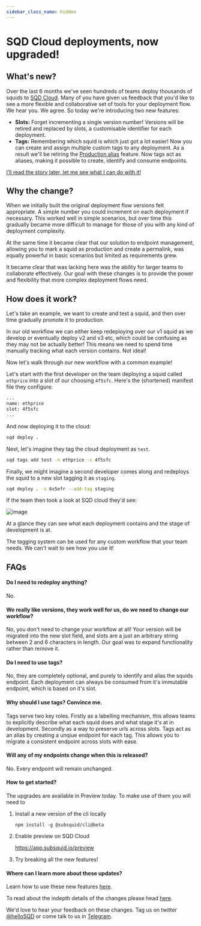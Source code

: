 ```yaml
---
sidebar_class_name: hidden
---
```


# SQD Cloud deployments, now upgraded!

## What's new?

Over the last 6 months we've seen hundreds of teams deploy thousands of squids to [SQD Cloud](/cloud). Many of you have given us feedback that you'd like to see a more flexible and collaborative set of tools for your deployment flow. We hear you. We agree. So today we're introducing two new features:

* **Slots:** Forget incrementing a single version number! Versions will be retired and replaced by slots, a customisable identifier for each deployment.
* **Tags:** Remembering which squid is which just got a lot easier! Now you can create and assign multiple custom tags to any deployment. As a result we'll be retiring the [Production alias](/cloud/resources/production-alias) feature. Now tags act as aliases, making it possible to create, identify and consume endpoints.

[I’ll read the story later, let me see what I can do with it!](/deployments-two-guide/)

## Why the change?

When we initially built the original deployment flow versions felt appropriate. A simple number you could increment on each deployment if necessary. This worked well in simple scenarios, but over time this gradually became more difficult to manage for those of you with any kind of deployment complexity.

At the same time it became clear that our solution to endpoint management, allowing you to mark a squid as production and create a permalink, was equally powerful in basic scenarios but limited as requirements grew.

It became clear that was lacking here was the ability for larger teams to collaborate effectively. Our goal with these changes is to provide the power and flexibility that more complex deployment flows need.

## How does it work?

Let's take an example, we want to create and test a squid, and then over time gradually promote it to production.

In our old workflow we can either keep redeploying over our v1 squid as we develop or eventually deploy v2 and v3 etc, which could be confusing as they may not be actually better! This means we need to spend time manually tracking what each version contains. Not ideal!

Now let's walk through our new workflow with a common example!

Let's start with the first developer on the team deploying a squid called `ethprice` into a slot of our choosing `4f5sfc`. Here's the (shortened) manifest file they configure:

```bash
...
name: ethprice
slot: 4f5sfc
...
```

And now deploying it to the cloud:

```bash
sqd deploy .
```

Next, let's imagine they tag the cloud deployment as `test`.

```bash
sqd tags add test -n ethprice -s 4f5sfc
```

Finally, we might imagine a second developer comes along and redeploys the squid to a new slot tagging it as `staging`.

```bash
sqd deploy . -s 6x5efr --add-tag staging
```

If the team then took a look at SQD cloud they'd see:

![image](https://gist.github.com/user-attachments/assets/35fbee5a-b6fb-49f8-805a-4d91a7820fab)

At a glance they can see what each deployment contains and the stage of development is at.

The tagging system can be used for any custom workflow that your team needs. We can't wait to see how you use it!

## FAQs

#### Do I need to redeploy anything?

No.

#### We really like versions, they work well for us, do we need to change our workflow?

No, you don't need to change your workflow at all! Your version will be migrated into the new slot field, and slots are a just an arbitrary string between 2 and 6 characters in length. Our goal was to expand functionality rather than remove it.

#### Do I need to use tags?

No, they are completely optional, and purely to identify and alias the squids endpoint. Each deployment can always be consumed from it's immutable endpoint, which is based on it's slot. 

#### Why should I use tags? Convince me.

Tags serve two key roles. Firstly as a labelling mechanism, this allows teams to explicitly describe what each squid does and what stage it's at in development. Secondly as a way to preserve urls across slots. Tags act as an alias by creating a unqiue endpoint for each tag. This allows you to migrate a consistent endpoint across slots with ease.

#### Will any of my endpoints change when this is released?

No. Every endpoint will remain unchanged.

#### How to get started?

The upgrades are available in Preview today. To make use of them you will need to

1. Install a new version of the cli locally

    ```npm install -g @subsquid/cli@beta```

2. Enable preview on SQD Cloud

    https://app.subsquid.io/preview

3. Try breaking all the new features!

#### Where can I learn more about these updates?

Learn how to use these new features [here](/deployments-two-guide/).

To read about the indepth details of the changes please head [here](/deployments-two-changelog).

We'd love to hear your feedback on these changes. Tag us on twitter [@helloSQD](https://x.com/helloSQD) or come talk to us in [Telegram](https://t.me/HydraDevs).

